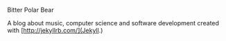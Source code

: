 Bitter Polar Bear

A blog about music, computer science and software development created with [http://jekyllrb.com/](Jekyll.)

